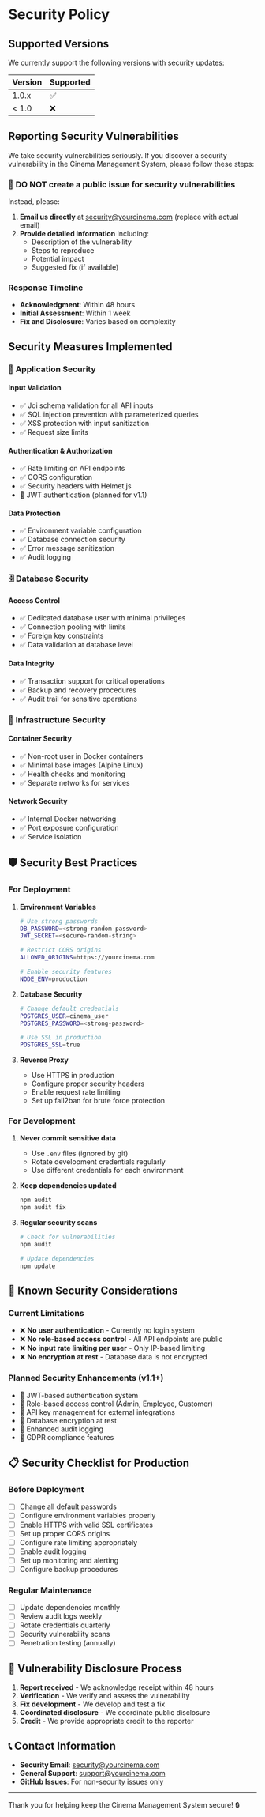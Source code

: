 # Security Policy

## Supported Versions

We currently support the following versions with security updates:

| Version | Supported          |
| ------- | ------------------ |
| 1.0.x   | :white_check_mark: |
| < 1.0   | :x:                |

## Reporting Security Vulnerabilities

We take security vulnerabilities seriously. If you discover a security vulnerability in the Cinema Management System, please follow these steps:

### 🚨 **DO NOT** create a public issue for security vulnerabilities

Instead, please:

1. **Email us directly** at security@yourcinema.com (replace with actual email)
2. **Provide detailed information** including:
   - Description of the vulnerability
   - Steps to reproduce
   - Potential impact
   - Suggested fix (if available)

### Response Timeline

- **Acknowledgment**: Within 48 hours
- **Initial Assessment**: Within 1 week
- **Fix and Disclosure**: Varies based on complexity

## Security Measures Implemented

### 🔐 **Application Security**

#### Input Validation
- ✅ Joi schema validation for all API inputs
- ✅ SQL injection prevention with parameterized queries
- ✅ XSS protection with input sanitization
- ✅ Request size limits

#### Authentication & Authorization
- ✅ Rate limiting on API endpoints
- ✅ CORS configuration
- ✅ Security headers with Helmet.js
- 🔄 JWT authentication (planned for v1.1)

#### Data Protection
- ✅ Environment variable configuration
- ✅ Database connection security
- ✅ Error message sanitization
- ✅ Audit logging

### 🗄️ **Database Security**

#### Access Control
- ✅ Dedicated database user with minimal privileges
- ✅ Connection pooling with limits
- ✅ Foreign key constraints
- ✅ Data validation at database level

#### Data Integrity
- ✅ Transaction support for critical operations
- ✅ Backup and recovery procedures
- ✅ Audit trail for sensitive operations

### 🐳 **Infrastructure Security**

#### Container Security
- ✅ Non-root user in Docker containers
- ✅ Minimal base images (Alpine Linux)
- ✅ Health checks and monitoring
- ✅ Separate networks for services

#### Network Security
- ✅ Internal Docker networking
- ✅ Port exposure configuration
- ✅ Service isolation

## 🛡️ **Security Best Practices**

### For Deployment

1. **Environment Variables**
   ```bash
   # Use strong passwords
   DB_PASSWORD=<strong-random-password>
   JWT_SECRET=<secure-random-string>
   
   # Restrict CORS origins
   ALLOWED_ORIGINS=https://yourcinema.com
   
   # Enable security features
   NODE_ENV=production
   ```

2. **Database Security**
   ```bash
   # Change default credentials
   POSTGRES_USER=cinema_user
   POSTGRES_PASSWORD=<strong-password>
   
   # Use SSL in production
   POSTGRES_SSL=true
   ```

3. **Reverse Proxy**
   - Use HTTPS in production
   - Configure proper security headers
   - Enable request rate limiting
   - Set up fail2ban for brute force protection

### For Development

1. **Never commit sensitive data**
   - Use `.env` files (ignored by git)
   - Rotate development credentials regularly
   - Use different credentials for each environment

2. **Keep dependencies updated**
   ```bash
   npm audit
   npm audit fix
   ```

3. **Regular security scans**
   ```bash
   # Check for vulnerabilities
   npm audit
   
   # Update dependencies
   npm update
   ```

## 🚨 **Known Security Considerations**

### Current Limitations
- ❌ **No user authentication** - Currently no login system
- ❌ **No role-based access control** - All API endpoints are public
- ❌ **No input rate limiting per user** - Only IP-based limiting
- ❌ **No encryption at rest** - Database data is not encrypted

### Planned Security Enhancements (v1.1+)
- 🔄 JWT-based authentication system
- 🔄 Role-based access control (Admin, Employee, Customer)
- 🔄 API key management for external integrations
- 🔄 Database encryption at rest
- 🔄 Enhanced audit logging
- 🔄 GDPR compliance features

## 📋 **Security Checklist for Production**

### Before Deployment
- [ ] Change all default passwords
- [ ] Configure environment variables properly
- [ ] Enable HTTPS with valid SSL certificates
- [ ] Set up proper CORS origins
- [ ] Configure rate limiting appropriately
- [ ] Enable audit logging
- [ ] Set up monitoring and alerting
- [ ] Configure backup procedures

### Regular Maintenance
- [ ] Update dependencies monthly
- [ ] Review audit logs weekly
- [ ] Rotate credentials quarterly
- [ ] Security vulnerability scans
- [ ] Penetration testing (annually)

## 🔧 **Vulnerability Disclosure Process**

1. **Report received** - We acknowledge receipt within 48 hours
2. **Verification** - We verify and assess the vulnerability
3. **Fix development** - We develop and test a fix
4. **Coordinated disclosure** - We coordinate public disclosure
5. **Credit** - We provide appropriate credit to the reporter

## 📞 **Contact Information**

- **Security Email**: security@yourcinema.com
- **General Support**: support@yourcinema.com
- **GitHub Issues**: For non-security issues only

---

Thank you for helping keep the Cinema Management System secure! 🔒